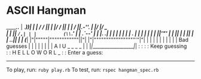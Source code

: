 ASCII Hangman
=============

 ___________.._______
| .__________))______|
| | / /      ||
| |/ /       ||
| | /        ||.-''.
| |/         |/  _  \
| |          ||  `/,|
| |          (\\`_.'
| |          .`--'
| |          |. .|
| |          |   | 
| |          | . | 
| |          |   | 
| |          ||'"'
| |          ||
| |          ||
| |        ..||
| |       (___|
|"|"""""|""""""""""""||"|
|"|"""""""""""""""""'"|"|
| |                   | |
| |                   | |
| |    Bad guesses    | |
| |                   | |
| |   A I U _ _ _ _   | |
|_|___________________|_|
: :
: :   Keep guessing  
: : H E L L O   W O R L _
: :
Enter a guess:


---------------------------------------

To play, run: `ruby play.rb`
To test, run: `rspec hangman_spec.rb`